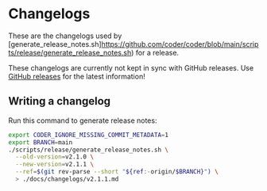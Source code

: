 # Changelogs

These are the changelogs used by [generate_release_notes.sh]https://github.com/coder/coder/blob/main/scripts/release/generate_release_notes.sh) for a release.

These changelogs are currently not kept in sync with GitHub releases. Use [GitHub releases](https://github.com/coder/coder/releases) for the latest information!

## Writing a changelog

Run this command to generate release notes:

```sh
export CODER_IGNORE_MISSING_COMMIT_METADATA=1
export BRANCH=main
./scripts/release/generate_release_notes.sh \
  --old-version=v2.1.0 \
  --new-version=v2.1.1 \
  --ref=$(git rev-parse --short "${ref:-origin/$BRANCH}") \
  > ./docs/changelogs/v2.1.1.md
```
